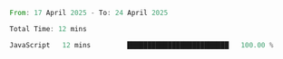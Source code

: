 <!--START_SECTION:waka-->

```rust
From: 17 April 2025 - To: 24 April 2025

Total Time: 12 mins

JavaScript   12 mins         █████████████████████████   100.00 %
```

<!--END_SECTION:waka-->
